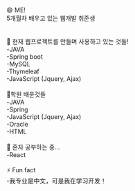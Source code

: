 😄 ME!<br>
5개월차 배우고 있는 웹개발 취준생<br>
<br>
<br>
🔭 현재 웹프로젝트를 만들며 사용하고 있는 것들!<br>
-JAVA<br>
-Spring boot<br>
-MySQL<br>
-Thymeleaf<br>
-JavaScript (Jquery, Ajax)<br>
<br>
👯학원 배운것들<br>
-JAVA<br>
-Spring<br>
-JavaScript (Jquery, Ajax)<br>
-Oracle<br>
-HTML<br>
<br>
🌱 혼자 공부하는 중...<br>
-React<br>
<br>
⚡ Fun fact <br>
-我专业是中文，可是我在学习开发！<br>
  <br><br>


<!--
**dahye1013/dahye1013** is a ✨ _special_ ✨ repository because its `README.md` (this file) appears on your GitHub profile.

Here are some ideas to get you started:

- 🔭 I’m currently working on ...
- 🌱 I’m currently learning ...
- 👯 I’m looking to collaborate on ...
- 🤔 I’m looking for help with ...
- 💬 Ask me about ...
- 📫 How to reach me: ...
- 😄 Pronouns: ...
- ⚡ Fun fact: ...
-->
